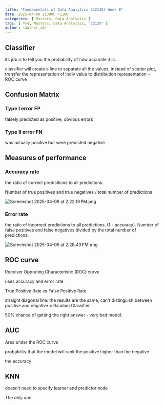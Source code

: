 ```yaml
---
title: "Fundamentals of Data Analytics (32130) Week 8"
date: 2025-04-09 210000 +1100
categories: [ Masters, Data Analytics ]
tags: [ 석사, Masters, Data Analytics, "32130" ]
author: <author_id>   
---
```


## Classifier

its job is to tell you the probability of how accurate it is.

classifier will create a line to separate all the values,
instead of scatter plot, transfer the representation of indiv value to distribution representation
= ROC curve

## Confusion Matrix

### Type I error FP
falsely predicted as positive, obvious errors

### Type II error FN
was actually positive but were predicted negative

## Measures of performance 

### Accuracy rate
the ratio of correct predicitions to all predictions.

Number of true positives and true negatives / total number of predictions

![Screenshot 2025-04-09 at 2.22.19 PM.png](../assets/img/screenshots/32130/wk8/Screenshot%202025-04-09%20at%202.22.19%E2%80%AFPM.png)

### Error rate

the ratio of incorrect predictions to all predictions,
(1 - accuracy). Number of false positives and false negatives divided by the total number of predictions.

![Screenshot 2025-04-09 at 2.28.43 PM.png](../assets/img/screenshots/32130/wk8/Screenshot%202025-04-09%20at%202.28.43%E2%80%AFPM.png)

## ROC curve
Receiver Operating Characteristic (ROC) curve

uses accuracy and error rate

True Positive Rate vs False Positive Rate

straight diagonal line: the results are the same, can't distinguish between positive and negative = Random Classifier

50% chance of getting the right answer - very bad model. 

## AUC 

Area under the ROC curve

probability that the model will rank the positive higher than the negative

the accuracy

## KNN

doesn't need to specify learner and predictor node

*The only one*
